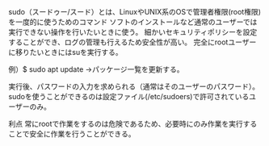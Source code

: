 sudo（スードゥー/スード）とは、LinuxやUNIX系のOSで管理者権限(root権限)を一度的に使うためのコマンド
ソフトのインストールなど通常のユーザーでは実行できない操作を行いたいときに使う。
細かいセキュリティポリシーを設定することができ、ログの管理も行えるため安全性が高い。
完全にrootユーザーに移りたいときにはsuを実行する。

例）$ sudo apt update
->パッケージ一覧を更新する。

実行後、パスワードの入力を求められる（通常はそのユーザーのパスワード）。
sudoを使うことができるのは設定ファイル(/etc/sudoers)で許可されているユーザーのみ。

利点
常にrootで作業をするのは危険であるため、必要時にのみ作業を実行することで安全に作業を行うことができる。
